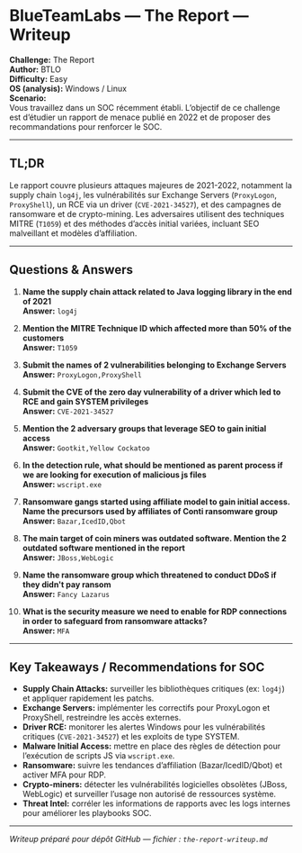 # BlueTeamLabs — The Report — Writeup

**Challenge:** The Report  
**Author:** BTLO  
**Difficulty:** Easy  
**OS (analysis):** Windows / Linux  
**Scenario:**  
Vous travaillez dans un SOC récemment établi. L’objectif de ce challenge est d’étudier un rapport de menace publié en 2022 et de proposer des recommandations pour renforcer le SOC.

---

## TL;DR
Le rapport couvre plusieurs attaques majeures de 2021-2022, notamment la supply chain `log4j`, les vulnérabilités sur Exchange Servers (`ProxyLogon`, `ProxyShell`), un RCE via un driver (`CVE-2021-34527`), et des campagnes de ransomware et de crypto-mining. Les adversaires utilisent des techniques MITRE (`T1059`) et des méthodes d’accès initial variées, incluant SEO malveillant et modèles d’affiliation.

---

## Questions & Answers

1. **Name the supply chain attack related to Java logging library in the end of 2021**  
   **Answer:** `log4j`

2. **Mention the MITRE Technique ID which affected more than 50% of the customers**  
   **Answer:** `T1059`

3. **Submit the names of 2 vulnerabilities belonging to Exchange Servers**  
   **Answer:** `ProxyLogon,ProxyShell`

4. **Submit the CVE of the zero day vulnerability of a driver which led to RCE and gain SYSTEM privileges**  
   **Answer:** `CVE-2021-34527`

5. **Mention the 2 adversary groups that leverage SEO to gain initial access**  
   **Answer:** `Gootkit,Yellow Cockatoo`

6. **In the detection rule, what should be mentioned as parent process if we are looking for execution of malicious js files**  
   **Answer:** `wscript.exe`

7. **Ransomware gangs started using affiliate model to gain initial access. Name the precursors used by affiliates of Conti ransomware group**  
   **Answer:** `Bazar,IcedID,Qbot`

8. **The main target of coin miners was outdated software. Mention the 2 outdated software mentioned in the report**  
   **Answer:** `JBoss,WebLogic`

9. **Name the ransomware group which threatened to conduct DDoS if they didn't pay ransom**  
   **Answer:** `Fancy Lazarus`

10. **What is the security measure we need to enable for RDP connections in order to safeguard from ransomware attacks?**  
    **Answer:** `MFA`

---

## Key Takeaways / Recommendations for SOC
- **Supply Chain Attacks:** surveiller les bibliothèques critiques (ex: `log4j`) et appliquer rapidement les patchs.  
- **Exchange Servers:** implémenter les correctifs pour ProxyLogon et ProxyShell, restreindre les accès externes.  
- **Driver RCE:** monitorer les alertes Windows pour les vulnérabilités critiques (`CVE-2021-34527`) et les exploits de type SYSTEM.  
- **Malware Initial Access:** mettre en place des règles de détection pour l’exécution de scripts JS via `wscript.exe`.  
- **Ransomware:** suivre les tendances d’affiliation (Bazar/IcedID/Qbot) et activer MFA pour RDP.  
- **Crypto-miners:** détecter les vulnérabilités logicielles obsolètes (JBoss, WebLogic) et surveiller l’usage non autorisé de ressources système.  
- **Threat Intel:** corréler les informations de rapports avec les logs internes pour améliorer les playbooks SOC.

---

*Writeup préparé pour dépôt GitHub — fichier : `the-report-writeup.md`*
